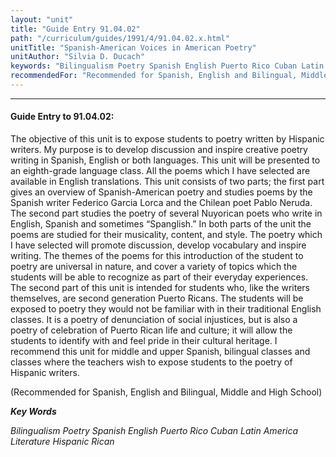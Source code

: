 ```yaml
---
layout: "unit"
title: "Guide Entry 91.04.02"
path: "/curriculum/guides/1991/4/91.04.02.x.html"
unitTitle: "Spanish-American Voices in American Poetry"
unitAuthor: "Silvia D. Ducach"
keywords: "Bilingualism Poetry Spanish English Puerto Rico Cuban Latin America Literature Hispanic Rican"
recommendedFor: "Recommended for Spanish, English and Bilingual, Middle and High School"
---
```

<body>
<hr/>
<h4>
Guide Entry to 91.04.02:
</h4>
The objective of this unit is to expose students to poetry written by Hispanic writers. My purpose is to develop discussion and inspire creative poetry writing in Spanish, English or both languages. This unit will be presented to an eighth-grade language class. All the poems which I have selected are available in English translations. This unit consists of two parts; the first part gives an overview of Spanish-American poetry and studies poems by the Spanish writer Federico Garcia Lorca and the Chilean poet Pablo Neruda. The second part studies the poetry of several Nuyorican poets who write in English, Spanish and sometimes “Spanglish.” In both parts of the unit the poems are studied for their musicality, content, and style. The poetry which I have selected will promote discussion, develop vocabulary and inspire writing. The themes of the poems for this introduction of the student to poetry are universal in nature, and cover a variety of topics which the students will be able to recognize as part of their everyday experiences. The second part of this unit is intended for students who, like the writers themselves, are second generation Puerto Ricans. The students will be exposed to poetry they would not be familiar with in their traditional English classes. It is a poetry of denunciation of social injustices, but is also a poetry of celebration of Puerto Rican life and culture; it will allow the students to identify with and feel pride in their cultural heritage. I recommend this unit for middle and upper Spanish, bilingual classes and classes where the teachers wish to expose students to the poetry of Hispanic writers.
<p>
(Recommended for Spanish, English and Bilingual, Middle and High School)
</p>
<p>
<b>
<i>
Key Words
</i>
</b>
<br/>
</p>
<p>
<i>
Bilingualism Poetry Spanish English Puerto Rico Cuban Latin America Literature Hispanic Rican
</i>
</p>
</body>